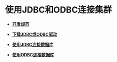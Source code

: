 # 使用JDBC和ODBC连接集群<a name="dws_01_0086"></a>

-   **[开发规范](开发规范.md)**  

-   **[下载JDBC或ODBC驱动](下载JDBC或ODBC驱动.md)**  

-   **[使用JDBC连接数据库](使用JDBC连接数据库.md)**  

-   **[使用ODBC连接数据库](使用ODBC连接数据库.md)**  



